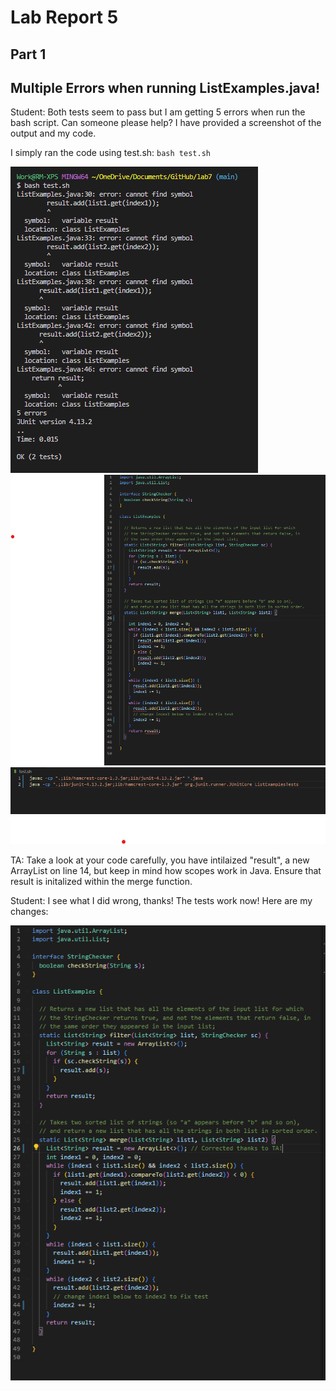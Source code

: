 # Lab Report 5

## Part 1

## Multiple Errors when running ListExamples.java!

Student: Both tests seem to pass but I am getting 5 errors when run the bash script. Can someone please help? I have provided a screenshot of the output and my code. 

I simply ran the code using test.sh: ```bash test.sh```

![Alt text](Lab5Screenshot1.png)
![Alt text](Lab5Screenshot2.png)
![Alt text](Lab5Screenshot4.png)

TA: Take a look at your code carefully, you have intilaized "result", a new ArrayList on line 14, but keep in mind how scopes work in Java. Ensure that result is initalized within the merge function.

Student: I see what I did wrong, thanks! The tests work now! Here are my changes:

![Alt text](Lab5Screenshot3.png)
